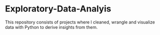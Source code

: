 # Exploratory-Data-Analyis
This repository consists of projects where I cleaned, wrangle and visualize data with Python to derive insights from them. 
